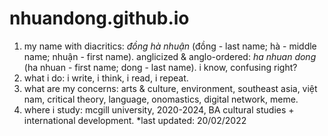# nhuandong.github.io
1. my name with diacritics: *đồng hà nhuận* (đồng - last name; hà - middle name; nhuận - first name). anglicized & anglo-ordered: *ha nhuan dong* (ha nhuan - first name; dong - last name). i know, confusing right?
2. what i do: i write, i think, i read, i repeat.
3. what are my concerns: arts & culture, environment, southeast asia, việt nam, critical theory, language, onomastics, digital network, meme. 
4. where i study: mcgill university, 2020-2024, BA cultural studies + international development. 
*last updated: 20/02/2022
